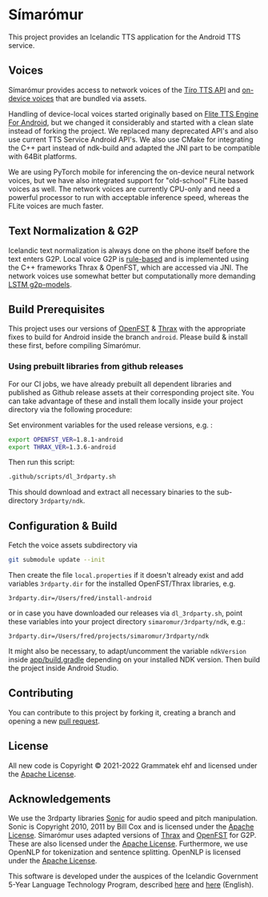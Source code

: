 # Símarómur

This project provides an Icelandic TTS application for the Android TTS service.

## Voices

Símarómur provides access to network voices of the [Tíro TTS API](https://tts.tiro.is/v0/voices) and
[on-device voices](https://github.com/grammatek/simaromur_voices) that are bundled via assets.

Handling of device-local voices started originally based on [Flite TTS Engine For Android](https://github.com/happyalu/Flite-TTS-Engine-for-Android),
but we changed it considerably and started with a clean slate instead of forking the project.
We replaced many deprecated API's and also use current TTS Service Android API's. We also use CMake
for integrating the C++ part instead of ndk-build and adapted the JNI part to be compatible with 64Bit
platforms.

We are using PyTorch mobile for inferencing the on-device neural network voices, but we have also
integrated support for "old-school" FLite based voices as well. The network voices are currently CPU-only and need a powerful
processor to run with acceptable inference speed, whereas the FLite voices are much faster.

## Text Normalization & G2P

Icelandic text normalization is always done on the phone itself before the text enters G2P.
Local voice G2P is [rule-based](https://github.com/grammatek/g2p-thrax) and is implemented using the C++
frameworks Thrax & OpenFST, which are accessed via JNI. The network voices use somewhat better but
computationally more demanding [LSTM g2p-models](https://github.com/grammatek/g2p-lstm).

## Build Prerequisites

This project uses our versions of [OpenFST](https://github.com/grammatek/openfst) &
[Thrax](https://github.com/grammatek/thrax) with the appropriate fixes to build for Android inside
the branch `android`. Please build & install these first, before compiling Símarómur.

### Using prebuilt libraries from github releases

For our CI jobs, we have already prebuilt all dependent libraries and published as Github release
assets at their corresponding project site. You can take advantage of these and install them locally
inside your project directory via the following procedure:

Set environment variables for the used release versions, e.g. :

```bash
export OPENFST_VER=1.8.1-android
export THRAX_VER=1.3.6-android
```

Then run this script:

```bash
.github/scripts/dl_3rdparty.sh
```

This should download and extract all necessary binaries to the sub-directory `3rdparty/ndk`.

## Configuration & Build

Fetch the voice assets subdirectory via

```bash
git submodule update --init
```

Then create the file `local.properties` if it doesn't already exist and add variables `3rdparty.dir`
for the installed OpenFST/Thrax libraries, e.g.

```text
3rdparty.dir=/Users/fred/install-android
```

or in case you have downloaded our releases via `dl_3rdparty.sh`, point these variables into your
project directory `simaromur/3rdparty/ndk`, e.g.:

```text
3rdparty.dir=/Users/fred/projects/simaromur/3rdparty/ndk
```

It might also be necessary, to adapt/uncomment the variable `ndkVersion` inside
[app/build.gradle](app/build.gradle) depending on your installed NDK version. Then build the project
inside Android Studio.

## Contributing

You can contribute to this project by forking it, creating a branch and opening a new
[pull request](https://github.com/grammatek/simaromur/pulls).

## License

All new code is Copyright © 2021-2022 Grammatek ehf and licensed under the [Apache License](LICENSE).

## Acknowledgements
We use the 3rdparty libraries [Sonic](https://github.com/waywardgeek/sonic) for audio speed and pitch manipulation.
Sonic is Copyright 2010, 2011 by Bill Cox and is licensed under the [Apache License](LICENSE). Símarómur uses
adapted versions of [Thrax](https://www.openfst.org/twiki/bin/view/GRM/Thrax) and
[OpenFST](https://www.openfst.org/twiki/bin/view/FST/WebHome) for G2P. These are also licensed under the [Apache License](LICENSE).
Furthermore, we use OpenNLP for tokenization and sentence splitting. OpenNLP is licensed under the [Apache License](LICENSE).

This software is developed under the auspices of the Icelandic Government 5-Year Language Technology Program, described
[here](https://www.stjornarradid.is/lisalib/getfile.aspx?itemid=56f6368e-54f0-11e7-941a-005056bc530c) and
[here](https://clarin.is/media/uploads/mlt-en.pdf) (English).

